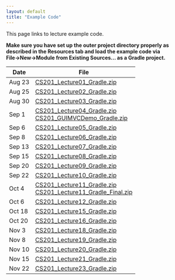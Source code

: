 ```yaml
---
layout: default
title: "Example Code"
---
```


This page links to lecture example code.

<div class="callout">
<b>Make sure you have set up the outer project directory properly as described in the Resources tab and load the example code via File&rarr;New&rarr;Module from Existing Sources... as a Gradle project.</b>
</div>

Date     |    File                          
-------- | --------------------------------
Aug 23   | [CS201\_Lecture01\_Gradle.zip](CS201_Lecture01_Gradle.zip)  
Aug 25   | [CS201\_Lecture02\_Gradle.zip](CS201_Lecture02_Gradle.zip)  
Aug 30   | [CS201\_Lecture03\_Gradle.zip](CS201_Lecture03_Gradle.zip)  
Sep 1    | [CS201\_Lecture04\_Gradle.zip](CS201_Lecture04_Gradle.zip) <br />  [CS201\_GUIMVCDemo\_Gradle.zip](CS201_GUIMVCDemo_Gradle.zip)
Sep 6    | [CS201\_Lecture05\_Gradle.zip](CS201_Lecture05_Gradle.zip)  
Sep 8    | [CS201\_Lecture06\_Gradle.zip](CS201_Lecture06_Gradle.zip)  
Sep 13   | [CS201\_Lecture07\_Gradle.zip](CS201_Lecture07_Gradle.zip)  
Sep 15   | [CS201\_Lecture08\_Gradle.zip](CS201_Lecture08_Gradle.zip)  
Sep 20   | [CS201\_Lecture09\_Gradle.zip](CS201_Lecture09_Gradle.zip)  
Sep 22   | [CS201\_Lecture10\_Gradle.zip](CS201_Lecture10_Gradle.zip)  
Oct 4    | [CS201\_Lecture11\_Gradle.zip](CS201_Lecture11_Gradle.zip) <br />  [CS201\_Lecture11\_Gradle\_Final.zip](CS201_Lecture11_Gradle_Final.zip)
Oct 6    | [CS201\_Lecture12\_Gradle.zip](CS201_Lecture12_Gradle.zip)  
Oct 18   | [CS201\_Lecture15\_Gradle.zip](CS201_Lecture15_Gradle.zip)  
Oct 20   | [CS201\_Lecture16\_Gradle.zip](CS201_Lecture16_Gradle.zip)  
Nov 3    | [CS201\_Lecture18\_Gradle.zip](CS201_Lecture18_Gradle.zip)  
Nov 8    | [CS201\_Lecture19\_Gradle.zip](CS201_Lecture19_Gradle.zip)  
Nov 10   | [CS201\_Lecture20\_Gradle.zip](CS201_Lecture20_Gradle.zip)  
Nov 15   | [CS201\_Lecture21\_Gradle.zip](CS201_Lecture21_Gradle.zip)  
Nov 22   | [CS201\_Lecture23\_Gradle.zip](CS201_Lecture23_Gradle.zip)  

<!--
Additional examples

File     | Description                          
-------- | --------------------------------
[Point.zip](Point.zip)           | Example class with JUnit test
[FileIO.zip](FileIO.zip)         | Examples of text file input/output
[ExampleGUI.zip](ExampleGUI.zip) | Example MVC GUI
[Change.zip](Change.zip)         | Dynamic programming to make optimal change

Date     |    File                          
-------- | --------------------------------
Feb 18   | [CS201\_Lecture06\_Gradle.zip](CS201_Lecture06_Gradle.zip)  
Feb 23   | [CS201\_Lecture07\_Gradle.zip](CS201_Lecture07_Gradle.zip)  
Feb 25   | [CS201\_Lecture08\_Gradle.zip](CS201_Lecture08_Gradle.zip)  
Mar 2    | [CS201\_Lecture09\_Gradle.zip](CS201_Lecture09_Gradle.zip)  
Mar 4    | [CS201\_Lecture10\_Gradle.zip](CS201_Lecture10_Gradle.zip)  
Mar 16   | [CS201\_Lecture11\_Gradle.zip](CS201_Lecture11_Gradle.zip) <br />  [CS201\_Lecture11\_Gradle\_Final.zip](CS201_Lecture11_Gradle_Final.zip)
Mar 18   | [CS201\_Lecture12\_Gradle.zip](CS201_Lecture12_Gradle.zip)  
Mar 25   | [CS201\_Lecture15\_Gradle.zip](CS201_Lecture15_Gradle.zip)  
Mar 30   | [CS201\_Lecture16\_Gradle.zip](CS201_Lecture16_Gradle.zip)  
Apr 13   | [CS201\_Lecture18\_Gradle.zip](CS201_Lecture18_Gradle.zip)  
Apr 15   | [CS201\_Lecture19\_Gradle.zip](CS201_Lecture19_Gradle.zip)  
Apr 20   | [CS201\_Lecture20\_Gradle.zip](CS201_Lecture20_Gradle.zip)  
Apr 22   | [CS201\_Lecture21\_Gradle.zip](CS201_Lecture21_Gradle.zip)  
Apr 29   | [CS201\_Lecture23\_Gradle.zip](CS201_Lecture23_Gradle.zip)  
-->
